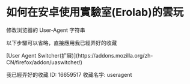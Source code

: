 # 如何在安卓使用實驗室(Erolab)的雲玩 

修改浏览器的 User-Agent 字符串

以下步驟可以省略，直接應用我已經弄好的收藏
<summary>
[User Agent Switcher(扩展)](https://addons.mozilla.org/zh-CN/firefox/addon/uaswitcher/)
</summary>

我已經弄好的收藏
ID: 16659517
收藏名字: useragent